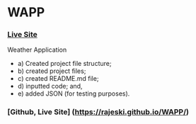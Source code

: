 # WAPP

### [Live Site](https://vigorous-mestorf-c83b66.netlify.app/)

Weather Application
- a) Created project file structure; 
- b) created project files; 
- c) created README.md file; 
- d) inputted code; and, 
- e) added JSON (for testing purposes).

### [Github, Live Site] (https://rajeski.github.io/WAPP/)